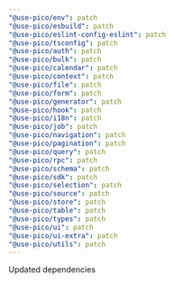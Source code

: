 ```yaml
---
"@use-pico/env": patch
"@use-pico/esbuild": patch
"@use-pico/eslint-config-eslint": patch
"@use-pico/tsconfig": patch
"@use-pico/auth": patch
"@use-pico/bulk": patch
"@use-pico/calendar": patch
"@use-pico/context": patch
"@use-pico/file": patch
"@use-pico/form": patch
"@use-pico/generator": patch
"@use-pico/hook": patch
"@use-pico/i18n": patch
"@use-pico/job": patch
"@use-pico/navigation": patch
"@use-pico/pagination": patch
"@use-pico/query": patch
"@use-pico/rpc": patch
"@use-pico/schema": patch
"@use-pico/sdk": patch
"@use-pico/selection": patch
"@use-pico/source": patch
"@use-pico/store": patch
"@use-pico/table": patch
"@use-pico/types": patch
"@use-pico/ui": patch
"@use-pico/ui-extra": patch
"@use-pico/utils": patch
---
```


Updated dependencies
